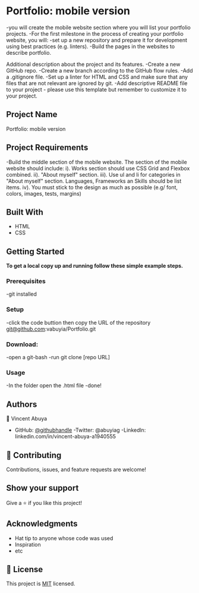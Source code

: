 # Portfolio: mobile version

-you will create the mobile website section where you will list your portfolio projects.
-For the first milestone in the process of creating your portfolio website, you will:
-set up a new repository and prepare it for development using best practices (e.g. linters).
-Build the pages in the websites to describe portfolio.

Additional description about the project and its features.
-Create a new GitHub repo.
-Create a new branch according to the GitHub flow rules.
-Add a .gitignore file.
-Set up a linter for HTML and CSS and make sure that any files that are not relevant are ignored by git.
-Add descriptive README file to your project - please use this template but remember to customize it to your project.

## Project Name

Portfolio: mobile version

## Project Requirements

-Build the middle section of the mobile website. The section of the mobile website should include:
i). Works section should use CSS Grid and Flexbox combined.
ii). "About myself" section.
iii). Use ul and li for categories in "About myself" section. Languages, Frameworks an Skills should be list items.
iv). You must stick to the design as much as possible (e.g/ font, colors, images, tests, margins)

## Built With

- HTML
- CSS

## Getting Started

**To get a local copy up and running follow these simple example steps.**

### Prerequisites

-git installed

### Setup

-click the code buttion then copy the URL of the repository git@github.com:vabuyia/Portfolio.git

### Download:

-open a git-bash
-run git clone [repo URL]

### Usage

-In the folder open the .html file
-done!

## Authors

👤 Vincent Abuya

- GitHub: [@githubhandle](https://github.com/vabuyia)
  -Twitter: @abuyiag
  -Linkedln: linkedin.com/in/vincent-abuya-a1940555

## 🤝 Contributing

Contributions, issues, and feature requests are welcome!

## Show your support

Give a ⭐️ if you like this project!

## Acknowledgments

- Hat tip to anyone whose code was used
- Inspiration
- etc

## 📝 License

This project is [MIT](./MIT.md) licensed.
